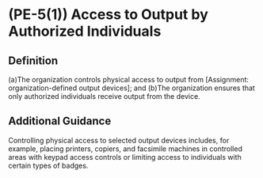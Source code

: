 
# (PE-5(1)) Access to Output by Authorized Individuals

## Definition

(a)The organization controls physical access to output from [Assignment: organization-defined output devices]; and
(b)The organization ensures that only authorized individuals receive output from the device.

## Additional Guidance

Controlling physical access to selected output devices includes, for example, placing printers, copiers, and facsimile machines in controlled areas with keypad access controls or limiting access to individuals with certain types of badges.
